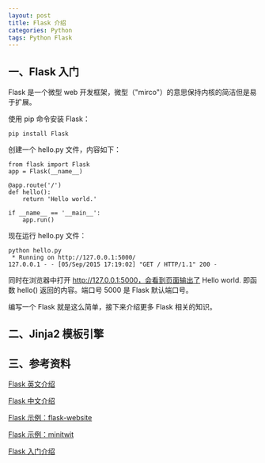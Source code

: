 ```yaml
---
layout: post
title: Flask 介绍
categories: Python
tags: Python Flask
---
```


## 一、Flask 入门

Flask 是一个微型 web 开发框架，微型（"mirco"）的意思保持内核的简洁但是易于扩展。

使用 pip 命令安装 Flask：

	pip install Flask

创建一个 hello.py 文件，内容如下：

	from flask import Flask
	app = Flask(__name__)

	@app.route('/')
	def hello():
		return 'Hello world.'

	if __name__ == '__main__':
		app.run()

现在运行 hello.py 文件：
	
	python hello.py
	 * Running on http://127.0.0.1:5000/
	127.0.0.1 - - [05/Sep/2015 17:19:02] "GET / HTTP/1.1" 200 -

同时在浏览器中打开 http://127.0.0.1:5000，会看到页面输出了 Hello world. 即函数 hello() 返回的内容。端口号 5000 是 Flask 默认端口号。

编写一个 Flask 就是这么简单，接下来介绍更多 Flask 相关的知识。

<!--more-->

## 二、Jinja2 模板引擎


## 三、参考资料

[Flask 英文介绍](http://flask.pocoo.org/)

[Flask 中文介绍](https://dormousehole.readthedocs.org/en/latest/)

[Flask 示例：flask-website](https://github.com/mitsuhiko/flask-website)

[Flask 示例：minitwit](https://github.com/mitsuhiko/flask/tree/master/examples/minitwit/)

[Flask 入门介绍](https://pythonspot.com/python-flask-tutorials/)
